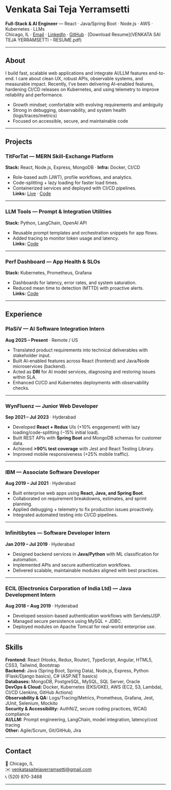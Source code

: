 # Venkata Sai Teja Yerramsetti
**Full-Stack & AI Engineer** — React · Java/Spring Boot · Node.js · AWS · Kubernetes · LLMs  
Chicago, IL · [Email](mailto:venkatasaitejayerramsetti@gmail.com) · [LinkedIn](https://www.linkedin.com/in/venkata-sai-teja-yerramsetti-595511172/) · [GitHub](https://github.com/yerramsetti97) · [Download Resume](VENKATA SAI TEJA YERRAMSETTI - RESUME.pdf)

---

## About
I build fast, scalable web applications and integrate AI/LLM features end-to-end. I care about clean UX, robust APIs, observable systems, and measurable impact. Recently, I’ve been delivering AI-enabled features, hardening CI/CD releases on Kubernetes, and using telemetry to improve reliability and performance.

- Growth mindset; comfortable with evolving requirements and ambiguity  
- Strong in debugging, observability, and system health (logs/traces/metrics)  
- Focused on accessible, secure, and maintainable code  

---

## Projects

### TitForTat — MERN Skill-Exchange Platform
**Stack:** React, Node.js, Express, MongoDB · **Infra:** Docker, CI/CD  
- Role-based auth (JWT), profile workflows, and analytics.  
- Code-splitting + lazy loading for faster load times.  
- Containerized services and deployed with CI/CD pipelines.  
**Links:** [Live](#) · [Code](#)

---

### LLM Tools — Prompt & Integration Utilities
**Stack:** Python, LangChain, OpenAI API  
- Reusable prompt templates and orchestration snippets for app flows.  
- Added tracing to monitor token usage and latency.  
**Links:** [Code](#)

---

### Perf Dashboard — App Health & SLOs
**Stack:** Kubernetes, Prometheus, Grafana  
- Dashboards for latency, error rates, and system saturation.  
- Reduced mean time to detection (MTTD) with proactive alerts.  
**Links:** [Code](#)

---

## Experience

### PlaSiV — AI Software Integration Intern  
**Aug 2025 – Present** · Remote / US  
- Translated product requirements into technical deliverables with stakeholder input.  
- Built AI-enabled features across React (frontend) and Java/Node microservices (backend).  
- Acted as **DRI** for AI model services, diagnosing and restoring issues within SLA.  
- Enhanced CI/CD and Kubernetes deployments with observability checks.  

---

### WynFluenz — Junior Web Developer  
**Sep 2021 – Jul 2023** · Hyderabad  
- Developed **React + Redux** UIs (+10% engagement) with lazy loading/code-splitting (−15% initial load).  
- Built REST APIs with **Spring Boot** and MongoDB schemas for customer data.  
- Achieved **>90% test coverage** with Jest and React Testing Library.  
- Improved mobile responsiveness (+25% mobile traffic).  

---

### IBM — Associate Software Developer  
**Aug 2019 – Jul 2021** · Hyderabad  
- Built enterprise web apps using **React, Java, and Spring Boot**.  
- Collaborated on requirement breakdowns, estimates, and sprint planning.  
- Applied debugging + telemetry to fix production issues proactively.  
- Integrated automated testing into CI/CD pipelines.  

---

### Infinitibytes — Software Developer Intern  
**Jan 2019 – Jul 2019** · Hyderabad  
- Designed backend services in **Java/Python** with ML classification for automation.  
- Implemented APIs and secure authentication workflows.  
- Delivered scalable, maintainable modules aligned with best practices.  

---

### ECIL (Electronics Corporation of India Ltd) — Java Development Intern  
**Aug 2018 – Aug 2019** · Hyderabad  
- Developed session-based authentication workflows with Servlets/JSP.  
- Managed secure persistence using MySQL + JDBC.  
- Deployed modules on Apache Tomcat for real-world enterprise use.  

---

## Skills
**Frontend:** React (Hooks, Redux, Router), TypeScript, Angular, HTML5, CSS3, Tailwind, Bootstrap  
**Backend:** Java (Spring Boot, Spring Data), Node.js, Express, Python (Flask/Django basics), C# (ASP.NET basics)  
**Databases:** MongoDB, PostgreSQL, MySQL, SQL Server, Oracle  
**DevOps & Cloud:** Docker, Kubernetes (EKS/GKE), AWS (EC2, S3, Lambda), CI/CD (Jenkins, GitHub Actions)  
**Observability & QA:** Logs/Tracing/Metrics, Prometheus, Grafana, Jest, JUnit, Selenium, Mockito  
**Security & Accessibility:** AuthN/Z, secure coding practices, WCAG compliance  
**AI/LLM:** Prompt engineering, LangChain, model integration, latency/cost tracing  
**Other:** Agile/Scrum, Git/GitHub, Jira  

---

## Contact
📍 Chicago, IL  
✉️ [venkatasaitejayerramsetti@gmail.com](mailto:venkatasaitejayerramsetti@gmail.com)  
📞 (520) 870-3468  

---
